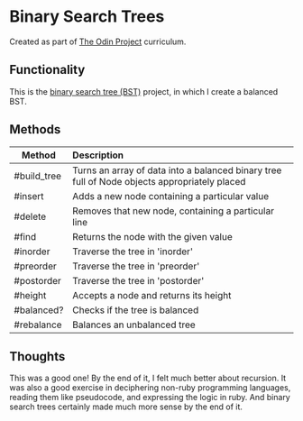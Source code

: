 # Binary Search Trees
Created as part of [The Odin Project](https://www.theodinproject.com) curriculum.

## Functionality

This is the [binary search tree (BST)](https://www.theodinproject.com/paths/full-stack-ruby-on-rails/courses/ruby-programming/lessons/binary-search-trees) project, in which I create a balanced BST.

## Methods

| Method        | Description   |
| ------------- |:-------------|
| #build_tree     | Turns an array of data into a balanced binary tree full of Node objects appropriately placed |
| #insert     | Adds a new node containing a particular value      |
| #delete | Removes that new node, containing a particular line      |
| #find | Returns the node with the given value    |
| #inorder | Traverse the tree in 'inorder'    |
| #preorder    | Traverse the tree in 'preorder'
| #postorder | Traverse the tree in 'postorder'
| #height  | Accepts a node and returns its height
| #balanced? | Checks if the tree is balanced
| #rebalance | Balances an unbalanced tree

## Thoughts

This was a good one! By the end of it, I felt much better about recursion. It was also a good exercise in deciphering non-ruby programming languages, reading them like pseudocode, and expressing the logic in ruby. And binary search trees certainly made much more sense by the end of it.
